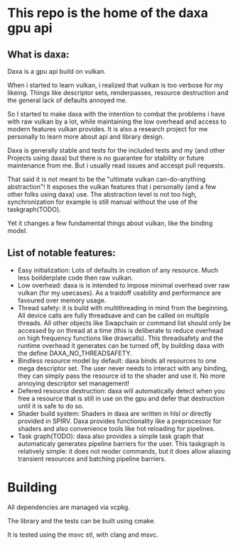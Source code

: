 # This repo is the home of the daxa gpu api

## What is daxa:
Daxa is a gpu api build on vulkan.

When i started to learn vulkan, i realized that vulkan is too verbose for my likeing. Things like descriptor sets, renderpasses, resource destruction and the general lack of defaults annoyed me.

So I started to make daxa with the intention to combat the problems i have with raw vulkan by a lot, while maintaining the low overhead and access to modern features vulkan provides. It is also a research project for me personally to learn more about api and library design.

Daxa is generally stable and tests for the included tests and my (and other Projects using daxa) but there is no guarantee for stability or future maintenance from me. But i usually read issues and accespt pull requests.

That said it is not meant to be the "ultimate vulkan can-do-anything abstraction"!
It esposes the vulkan features that i personally (and a few other folks using daxa) use.
The abstraction level is not too high, synchronization for example is still manual without the use of the taskgraph(TODO).

Yet it changes a few fundamental things about vulkan, like the binding model.

## List of notable features:
* Easy initialization: Lots of defaults in creation of any resource. Much less boilderplate code then raw vulkan.
* Low overhead: daxa is is intended to impose minimal overhead over raw vulkan (for my usecases). As a traidoff usability and performance are favoured over memory usage.
* Thread safety: it is build with multithreading in mind from the beginning. All device calls are fully threadsave and can be called on multiple threads. All other objects like Swapchain or command list should only be accessed by on thread at a time (this is deliberate to reduce overhead on high frequency functions like drawcalls). This threadsafety and the runtime overhead it generates can be turned off, by building daxa with the define DAXA_NO_THREADSAFETY.
* Bindless resource model by default: daxa binds all resources to one mega descriptor set.
  The user never needs to interact with any binding, they can simply pass the resource id to the shader and use it. No more annoying descriptor set management!
* Defered resource destruction: daxa will automatically detect when you free a resource that is still in use on the gpu and defer that destruction until it is safe to do so.
* Shader build system: Shaders in daxa are written in hlsl or directly provided in SPIRV. Daxa provides functionality like a preprocessor for shaders and also convenience tools like hot reloading for pipelines.
* Task graph(TODO): daxa also provides a simple task graph that automaticaly generates pipeline barriers for the user. This taskgraph is relatively simple: it does not reoder commands, but it does allow aliasing transient resources and batching pipeline barriers.

# Building
All dependencies are managed via vcpkg.

The library and the tests can be built using cmake.

It is tested using the msvc stl, with clang and msvc.
